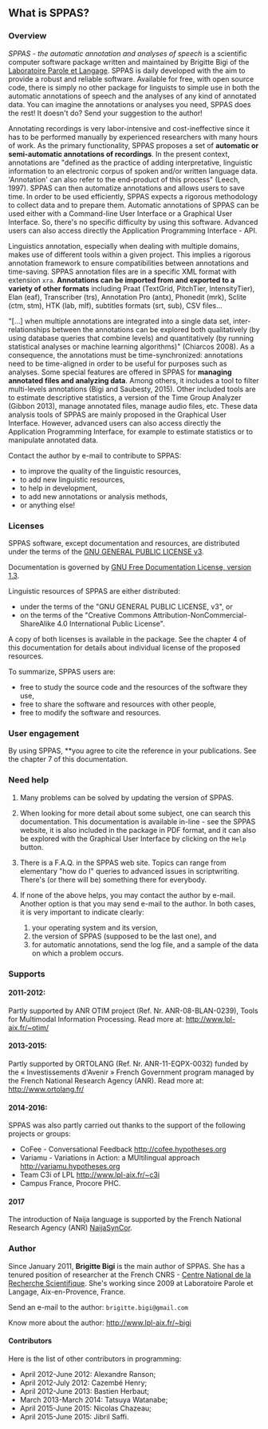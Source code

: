 ## What is SPPAS?

### Overview

*SPPAS - the automatic annotation and analyses of speech* is a scientific 
computer software package written and maintained by Brigitte Bigi of
the [Laboratoire Parole et Langage](http://www.lpl-aix.fr).
SPPAS is daily developed with the aim to provide a robust and reliable
software. Available for free, with open source code, there is simply no other
package for linguists to simple use in both the automatic annotations of
speech and the analyses of any kind of annotated data.
You can imagine the annotations or analyses you need, SPPAS does the rest!
It doesn't do? Send your suggestion to the author!

Annotating recordings is very labor-intensive and cost-ineffective since it
has to be performed manually by experienced researchers with many hours 
of work. As the primary functionality, SPPAS proposes a set of **automatic or 
semi-automatic annotations of recordings**. 
In the present context, annotations are "defined as the practice of adding
interpretative, linguistic information to an electronic corpus of spoken and/or
written language data. 'Annotation' can also refer to the end-product of this
process" (Leech, 1997). 
SPPAS can then automatize annotations and allows users to save time.
In order to be used efficiently, SPPAS expects a rigorous methodology to 
collect data and to prepare them.
Automatic annotations of SPPAS can be used either with a Command-line User 
Interface or a Graphical User Interface. So, there's no specific difficulty
by using this software. Advanced users can also access directly the 
Application Programming Interface - API.

Linguistics annotation, especially when dealing with multiple domains, 
makes use of different tools within a given project. This implies a rigorous 
annotation framework to ensure compatibilities between annotations and time-saving. 
SPPAS annotation files are in a specific XML format with extension `xra`. 
**Annotations can be imported from and exported to a variety of other formats**
including Praat (TextGrid, PitchTier, IntensityTier), Elan (eaf), 
Transcriber (trs), Annotation Pro (antx), Phonedit (mrk), Sclite (ctm, stm), 
HTK (lab, mlf), subtitles formats (srt, sub), CSV files...

"[...] when multiple annotations are integrated into a single data set, 
inter-relationships between the annotations can be explored both qualitatively
(by using database queries that combine levels) and quantitatively 
(by running statistical analyses or machine learning algorithms)" 
(Chiarcos 2008). As a consequence, the annotations must be time-synchronized:
annotations need to be time-aligned in order to be useful for purposes such
as analyses. Some special features are offered in SPPAS for **managing 
annotated files and analyzing data**. Among others, it includes 
a tool to filter multi-levels annotations (Bigi and Saubesty, 2015). Other 
included tools are to estimate descriptive statistics, a version of the Time 
Group Analyzer (Gibbon 2013), manage annotated files, manage audio files, etc.
These data analysis tools of SPPAS are mainly proposed in the Graphical User 
Interface. However, advanced users can also access directly the Application 
Programming Interface, for example to estimate statistics or to manipulate
annotated data.

Contact the author by e-mail to contribute to SPPAS:

- to improve the quality of the linguistic resources, 
- to add new linguistic resources, 
- to help in development, 
- to add new annotations or analysis methods,
- or anything else! 



### Licenses

SPPAS software, except documentation and resources, are distributed 
under the terms of the [GNU GENERAL PUBLIC LICENSE v3](https://www.gnu.org/licenses/gpl-3.0.en.html).

Documentation is governed by 
[GNU Free Documentation License, version 1.3](https://www.gnu.org/licenses/fdl-1.3.en.html).

Linguistic resources of SPPAS are either distributed:

* under the terms of the "GNU GENERAL PUBLIC LICENSE, v3", or
* on the terms of the "Creative Commons Attribution-NonCommercial-ShareAlike 4.0 International Public License".

A copy of both licenses is available in the package. See the chapter 4 of 
this documentation for details about individual license of the proposed 
resources.


To summarize, SPPAS users are: 

- free to study the source code and the resources of the software they use, 
- free to share the software and resources with other people, 
- free to modify the software and resources.


### User engagement

By using SPPAS, **you agree to cite the reference in your publications.
See the chapter 7 of this documentation.


### Need help

1. Many problems can be solved by updating the version of SPPAS.

2. When looking for more detail about some subject, one can search this
documentation. This documentation is available in-line - see the SPPAS website,
it is also included in the package in PDF format, and it can also be explored
with the Graphical User Interface by clicking on the `Help` button.

3. There is a F.A.Q. in the SPPAS web site. Topics can range from elementary 
"how do I" queries to advanced issues in scriptwriting. There's (or there will 
be) something there for everybody. 

4. If none of the above helps, you may contact the author by e-mail. 
Another option is that you may send e-mail to the author. 
In both cases, it is very important to indicate clearly:

    1. your operating system and its version,
    2. the version of SPPAS (supposed to be the last one), and
    3. for automatic annotations, send the log file, and a sample of the data
    on which a problem occurs.


### Supports

#### 2011-2012:

Partly supported by ANR OTIM project (Ref. Nr. ANR-08-BLAN-0239),
Tools for Multimodal Information Processing.
Read more at: <http://www.lpl-aix.fr/~otim/>


#### 2013-2015:

Partly supported by ORTOLANG (Ref. Nr. ANR-11-EQPX-0032) funded by the
« Investissements d'Avenir » French Government program managed by the
French National Research Agency (ANR).
Read more at: <http://www.ortolang.fr/>


#### 2014-2016:

SPPAS was also partly carried out thanks to the support of the
following projects or groups:

- CoFee - Conversational Feedback <http://cofee.hypotheses.org>
- Variamu - Variations in Action: a MUltilingual approach <http://variamu.hypotheses.org>
- Team C3i of LPL <http://www.lpl-aix.fr/~c3i>
- Campus France, Procore PHC.

#### 2017

The introduction of Naija language is supported by the French National 
Research Agency (ANR) [NaijaSynCor](http://naijasyncor.huma-num.fr/).


### Author 

Since January 2011, **Brigitte Bigi** is the main author of SPPAS. 
She has a tenured position of researcher at the French CNRS - 
[Centre National de la Recherche Scientifique](http://www.cnrs.fr/index.php).
She's working since 2009 at Laboratoire Parole et Langage, Aix-en-Provence, France.

Send an e-mail to the author: `brigitte.bigi@gmail.com`

Know more about the author: <http://www.lpl-aix.fr/~bigi>


#### Contributors

Here is the list of other contributors in programming:

* April 2012-June 2012: Alexandre Ranson;
* April 2012-July 2012: Cazembé Henry;
* April 2012-June 2013: Bastien Herbaut;
* March 2013-March 2014: Tatsuya Watanabe;
* April 2015-June 2015: Nicolas Chazeau;
* April 2015-June 2015: Jibril Saffi.

